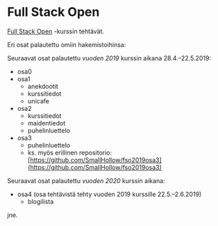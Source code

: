 # Full Stack Open
[Full Stack Open](https://fullstackopen.com/) -kurssin tehtävät.

Eri osat palautettu omiin hakemistoihinsa:

Seuraavat osat palautettu *vuoden 2019* kurssin aikana 28.4.–22.5.2019:

- osa0
- osa1
  - anekdootit
  - kurssitiedot
  - unicafe
- osa2
  - kurssitiedot
  - maidentiedot
  - puhelinluettelo
- osa3
  - puhelinluettelo
  - ks. myös erillinen repositorio: [https://github.com/SmallHollow/fso2019osa3](https://github.com/SmallHollow/fso2019osa3)

Seuraavat osat palautettu *vuoden 2020* kurssin aikana:

- osa4 (osa tehtävistä tehty vuoden 2019 kurssille 22.5.–2.6.2019)
  - blogilista

jne.
